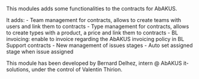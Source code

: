This modules adds some functionalities to the contracts for AbAKUS. 

It adds:
	- Team management for contracts, allows to create teams with users and link them to contracts
	- Type management for contracts, allows to create types with a product, a price and link them to contracts
	- BL invoicing: enable to invoice regarding the AbAKUS invoicing policy in BL Support contracts
	- New management of issues stages
		- Auto set assigned stage when issue assigned

This module has been developed by Bernard Delhez, intern @ AbAKUS it-solutions, under the control of Valentin Thirion.
